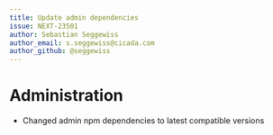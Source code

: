 ```yaml
---
title: Update admin dependencies
issue: NEXT-23501
author: Sebastian Seggewiss
author_email: s.seggewiss@cicada.com
author_github: @seggewiss
---
```

# Administration
* Changed admin npm dependencies to latest compatible versions
